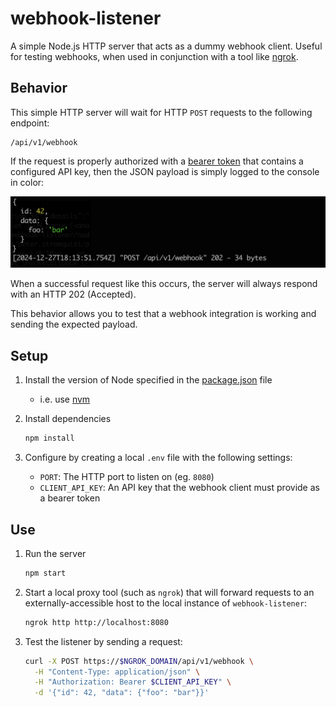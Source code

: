 # webhook-listener

A simple Node.js HTTP server that acts as a dummy webhook client. Useful for testing webhooks, when used in conjunction with a tool like [ngrok](https://ngrok.com).

## Behavior

This simple HTTP server will wait for HTTP `POST` requests to the following endpoint:

```text
/api/v1/webhook
```

If the request is properly authorized with a [bearer token](https://datatracker.ietf.org/doc/html/rfc6750#section-2.1) that contains a configured API key, then the JSON payload is simply logged to the console in color:

![sample response](./media/sample-response.png)

When a successful request like this occurs, the server will always respond with an HTTP 202 (Accepted).

This behavior allows you to test that a webhook integration is working and sending the expected payload.

## Setup

1. Install the version of Node specified in the [package.json](./package.json) file

   - i.e. use [nvm](https://github.com/nvm-sh/nvm)

1. Install dependencies

   ```sh
   npm install
   ```

1. Configure by creating a local `.env` file with the following settings:

   - `PORT`: The HTTP port to listen on (eg. `8080`)
   - `CLIENT_API_KEY`: An API key that the webhook client must provide as a bearer token

## Use

1. Run the server

   ```sh
   npm start
   ```

1. Start a local proxy tool (such as `ngrok`) that will forward requests to an externally-accessible host to the local instance of `webhook-listener`:

   ```sh
   ngrok http http://localhost:8080
   ```

1. Test the listener by sending a request:

   ```sh
   curl -X POST https://$NGROK_DOMAIN/api/v1/webhook \
     -H "Content-Type: application/json" \
     -H "Authorization: Bearer $CLIENT_API_KEY" \
     -d '{"id": 42, "data": {"foo": "bar"}}'
   ```
